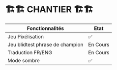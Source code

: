 # 🏗️🏗️ CHANTIER 🏗️🏗️

| Fonctionnalités                 | Etat     |
| ------------------------------- | -------- |
| Jeu Pixélisation                | ✅       |
| Jeu blidtest phrase de champion | En Cours |
| Traduction FR/ENG               | En Cours |
| Mode sombre                     | ✅       |
